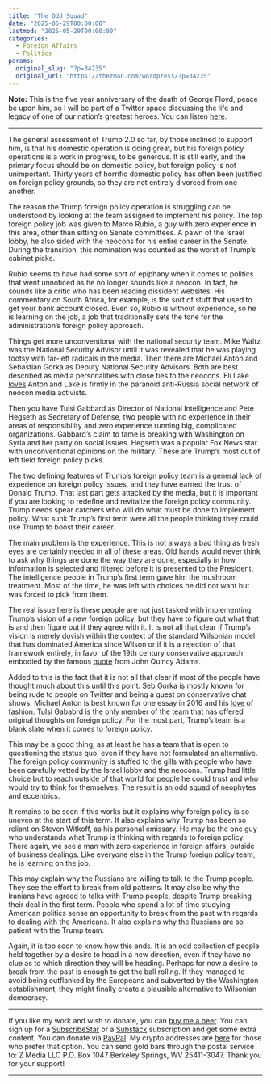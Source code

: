 ```yaml
---
title: "The Odd Squad"
date: "2025-05-29T00:00:00"
lastmod: "2025-05-29T00:00:00"
categories:
  - Foreign Affairs
  - Politics
params:
  original_slug: "?p=34235"
  original_url: "https://thezman.com/wordpress/?p=34235"
---
```


**Note:** This is the five year anniversary of the death of George
Floyd, peace be upon him, so I will be part of a Twitter space
discussing the life and legacy of one of our nation’s greatest heroes.
You can listen
<a href="https://x.com/i/spaces/1BRJjmLqrBRGw/peek" rel="noopener"
target="_blank">here</a>.

------------------------------------------------------------------------

The general assessment of Trump 2.0 so far, by those inclined to support
him, is that his domestic operation is doing great, but his foreign
policy operations is a work in progress, to be generous. It is still
early, and the primary focus should be on domestic policy, but foreign
policy is not unimportant. Thirty years of horrific domestic policy has
often been justified on foreign policy grounds, so they are not entirely
divorced from one another.

The reason the Trump foreign policy operation is struggling can be
understood by looking at the team assigned to implement his policy. The
top foreign policy job was given to Marco Rubio, a guy with zero
experience in this area, other than sitting on Senate committees. A pawn
of the Israel lobby, he also sided with the neocons for his entire
career in the Senate. During the transition, this nomination was counted
as the worst of Trump’s cabinet picks.

Rubio seems to have had some sort of epiphany when it comes to politics
that went unnoticed as he no longer sounds like a neocon. In fact, he
sounds like a critic who has been reading dissident websites. His
commentary on South Africa, for example, is the sort of stuff that used
to get your bank account closed. Even so, Rubio is without experience,
so he is learning on the job, a job that traditionally sets the tone for
the administration’s foreign policy approach.

Things get more unconventional with the national security team. Mike
Waltz was the National Security Advisor until it was revealed that he
was playing footsy with far-left radicals in the media. Then there are
Michael Anton and Sebastian Gorka as Deputy National Security Advisors.
Both are best described as media personalities with close ties to the
neocons. Eli Lake <a
href="https://www.thefp.com/p/magas-machiavelli-the-quiet-rise-of-michael-anton"
rel="noopener" target="_blank">loves</a> Anton and Lake is firmly in the
paranoid anti-Russia social network of neocon media activists.

Then you have Tulsi Gabbard as Director of National Intelligence and
Pete Hegseth as Secretary of Defense, two people with no experience in
their areas of responsibility and zero experience running big,
complicated organizations. Gabbard’s claim to fame is breaking with
Washington on Syria and her party on social issues. Hegseth was a
popular Fox News star with unconventional opinions on the military.
These are Trump’s most out of left field foreign policy picks.

The two defining features of Trump’s foreign policy team is a general
lack of experience on foreign policy issues, and they have earned the
trust of Donald Trump. That last part gets attacked by the media, but it
is important if you are looking to redefine and revitalize the foreign
policy community. Trump needs spear catchers who will do what must be
done to implement policy. What sunk Trump’s first term were all the
people thinking they could use Trump to boost their career.

The main problem is the experience. This is not always a bad thing as
fresh eyes are certainly needed in all of these areas. Old hands would
never think to ask why things are done the way they are done, especially
in how information is selected and filtered before it is presented to
the President. The intelligence people in Trump’s first term gave him
the mushroom treatment. Most of the time, he was left with choices he
did not want but was forced to pick from them.

The real issue here is these people are not just tasked with
implementing Trump’s vision of a new foreign policy, but they have to
figure out what that is and then figure out if they agree with it. It is
not all that clear if Trump’s vision is merely dovish within the context
of the standard Wilsonian model that has dominated America since Wilson
or if it is a rejection of that framework entirely, in favor of the 19th
century conservative approach embodied by the famous <a
href="https://www.goodreads.com/quotes/261175-america-goes-not-abroad-in-search-of-monsters-to-destroy"
rel="noopener" target="_blank">quote</a> from John Quincy Adams.

Added to this is the fact that it is not all that clear if most of the
people have thought much about this until this point. Seb Gorka is
mostly known for being rude to people on Twitter and being a guest on
conservative chat shows. Michael Anton is best known for one essay in
2016 and his
[love](https://www.politico.com/news/magazine/2025/05/24/michael-anton-menswear-styleforum-fashion-the-suit-00352586)
of fashion. Tulsi Gababrd is the only member of the team that has
offered original thoughts on foreign policy. For the most part, Trump’s
team is a blank slate when it comes to foreign policy.

This may be a good thing, as at least he has a team that is open to
questioning the status quo, even if they have not formulated an
alternative. The foreign policy community is stuffed to the gills with
people who have been carefully vetted by the Israel lobby and the
neocons. Trump had little choice but to reach outside of that world for
people he could trust and who would try to think for themselves. The
result is an odd squad of neophytes and eccentrics.

It remains to be seen if this works but it explains why foreign policy
is so uneven at the start of this term. It also explains why Trump has
been so reliant on Steven Witkoff, as his personal emissary. He may be
the one guy who understands what Trump is thinking with regards to
foreign policy. There again, we see a man with zero experience in
foreign affairs, outside of business dealings. Like everyone else in the
Trump foreign policy team, he is learning on the job.

This may explain why the Russians are willing to talk to the Trump
people. They see the effort to break from old patterns. It may also be
why the Iranians have agreed to talks with Trump people, despite Trump
breaking their deal in the first term. People who spend a lot of time
studying American politics sense an opportunity to break from the past
with regards to dealing with the Americans. It also explains why the
Russians are so patient with the Trump team.

Again, it is too soon to know how this ends. It is an odd collection of
people held together by a desire to head in a new direction, even if
they have no clue as to which direction they will be heading. Perhaps
for now a desire to break from the past is enough to get the ball
rolling. If they managed to avoid being outflanked by the Europeans and
subverted by the Washington establishment, they might finally create a
plausible alternative to Wilsonian democracy.

------------------------------------------------------------------------

If you like my work and wish to donate, you can
<a href="https://www.buymeacoffee.com/mujolulu" rel="noopener"
target="_blank">buy me a beer</a>. You can sign up for a
<a href="https://www.subscribestar.com/the-z-blog" rel="noopener"
target="_blank">SubscribeStar</a> or a
<a href="https://thedissident.substack.com/" rel="noopener"
target="_blank">Substack</a> subscription and get some extra content.
You can donate via <a
href="https://www.paypal.com/donate/?cmd=_s-xclick&amp;hosted_button_id=UDAS2Q8JYA6CN&amp;source=url"
rel="noopener" target="_blank">PayPal</a>. My crypto addresses are
<a href="https://thezman.com/wordpress/?page_id=22713" rel="noopener"
target="_blank">here</a> for those who prefer that option. You can send
gold bars through the postal service to: Z Media LLC P.O. Box 1047
Berkeley Springs, WV 25411-3047. Thank you for your support!

------------------------------------------------------------------------
